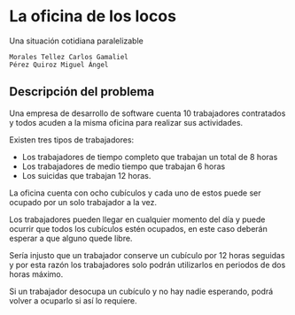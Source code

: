 # La oficina de los locos
Una situación cotidiana paralelizable
```
Morales Tellez Carlos Gamaliel
Pérez Quiroz Miguel Ángel
```
## Descripción del problema
Una empresa de desarrollo de software cuenta 10 trabajadores contratados y todos acuden a la misma oficina para realizar sus actividades.

Existen tres tipos de trabajadores: 
* Los trabajadores de tiempo completo que trabajan un total de 8 horas
* Los trabajadores de medio tiempo que trabajan 6 horas
* Los suicidas que trabajan 12 horas.

La oficina cuenta con ocho cubículos y cada uno de estos puede ser ocupado por un solo trabajador a la vez.

Los trabajadores pueden llegar en cualquier momento del día y puede ocurrir que todos los cubículos estén ocupados, en este caso deberán esperar a que alguno quede libre.

Sería injusto que un trabajador conserve un cubículo por 12 horas seguidas y por esta razón los trabajadores solo podrán utilizarlos en periodos de dos horas máximo. 

Si un trabajador desocupa un cubículo y no hay nadie esperando, podrá volver a ocuparlo si así lo requiere.